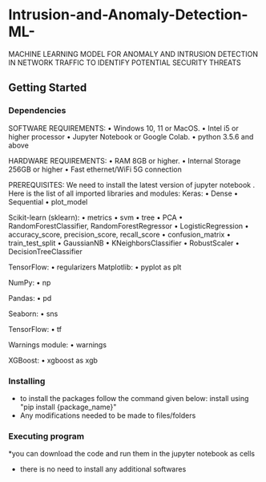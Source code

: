 # Intrusion-and-Anomaly-Detection-ML-
MACHINE LEARNING MODEL FOR ANOMALY AND INTRUSION DETECTION IN NETWORK TRAFFIC TO IDENTIFY POTENTIAL SECURITY THREATS



## Getting Started

### Dependencies

SOFTWARE REQUIREMENTS: 
•	Windows 10, 11 or MacOS.
•	Intel i5 or higher processor
•	Jupyter Notebook or Google Colab. 
•	python 3.5.6 and above

HARDWARE REQUIREMENTS: 
•	RAM 8GB or higher.
•	Internal Storage 256GB or higher
•	Fast ethernet/WiFi 5G connection

 PREREQUISITES:
 We need to install the latest version of jupyter notebook .
 Here is the list of all imported libraries and modules:
Keras:
•	Dense
•	Sequential
•	plot_model

Scikit-learn (sklearn):
•	metrics
•	svm
•	tree
•	PCA
•	RandomForestClassifier, RandomForestRegressor
•	LogisticRegression
•	accuracy_score, precision_score, recall_score
•	confusion_matrix
•	train_test_split
•	GaussianNB
•	KNeighborsClassifier
•	RobustScaler
•	DecisionTreeClassifier

TensorFlow:
•	regularizers
Matplotlib:
•	pyplot as plt

NumPy:
•	np

Pandas:
•	pd

Seaborn:
•	sns

TensorFlow:
•	tf

Warnings module:
•	warnings

XGBoost:
•	xgboost as xgb

### Installing

* to install the packages follow the command given below:
  install using "pip install {package_name}"
* Any modifications needed to be made to files/folders

### Executing program

*you can download the code and run them in the jupyter notebook as cells
* there is no need to install any additional softwares
